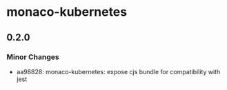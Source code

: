 # monaco-kubernetes

## 0.2.0

### Minor Changes

- aa98828: monaco-kubernetes: expose cjs bundle for compatibility with jest

